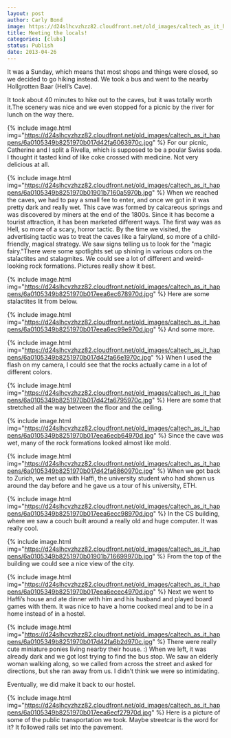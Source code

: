 ```yaml
---
layout: post
author: Carly Bond
image: https://d24slhcvzhzz82.cloudfront.net/old_images/caltech_as_it_happens/6a0105349b8251970b017d42fa5d8e970c.jpg
title: Meeting the locals!
categories: [clubs]
status: Publish
date: 2013-04-26
---
```


It was a Sunday, which means that most shops and things were closed, so we decided to go hiking instead. We took a bus and went to the nearby Hollgrotten Baar (Hell’s Cave).

It took about 40 minutes to hike out to the caves, but it was totally worth it.The scenery was nice and we even stopped for a picnic by the river for lunch on the way there.


{% include image.html img="https://d24slhcvzhzz82.cloudfront.net/old_images/caltech_as_it_happens/6a0105349b8251970b017d42fa6063970c.jpg" %}
For our picnic, Catherine and I split a Rivella, which is supposed to be a poular Swiss soda. I thought it tasted kind of like coke crossed with medicine. Not very delicious at all.


{% include image.html img="https://d24slhcvzhzz82.cloudfront.net/old_images/caltech_as_it_happens/6a0105349b8251970b01901b7160a5970b.jpg" %}
When we reached the caves, we had to pay a small fee to enter, and once we got in it was pretty dark and really wet. This cave was formed by calcareous springs and was discovered by miners at the end of the 1800s. Since it has become a tourist attraction, it has been marketed different ways. The first way was as Hell, so more of a scary, horror tactic. By the time we visited, the advertising tactic was to treat the caves like a fairyland, so more of a child-friendly, magical strategy. We saw signs telling us to look for the "magic fairy."There were some spotlights set up shining in various colors on the stalactites and stalagmites. We could see a lot of different and
weird-looking rock formations. Pictures really show it best.


{% include image.html img="https://d24slhcvzhzz82.cloudfront.net/old_images/caltech_as_it_happens/6a0105349b8251970b017eea6ec678970d.jpg" %}
Here are some stalactites lit from below.


{% include image.html img="https://d24slhcvzhzz82.cloudfront.net/old_images/caltech_as_it_happens/6a0105349b8251970b017eea6ec99e970d.jpg" %}
And some more.


{% include image.html img="https://d24slhcvzhzz82.cloudfront.net/old_images/caltech_as_it_happens/6a0105349b8251970b017d42fa66e1970c.jpg" %}
When I used the flash on my camera, I could see that the rocks actually came in a lot of different colors.


{% include image.html img="https://d24slhcvzhzz82.cloudfront.net/old_images/caltech_as_it_happens/6a0105349b8251970b017d42fa6795970c.jpg" %}
Here are some that stretched all the way between the floor and the ceiling.


{% include image.html img="https://d24slhcvzhzz82.cloudfront.net/old_images/caltech_as_it_happens/6a0105349b8251970b017eea6ecb64970d.jpg" %}
Since the cave was wet, many of the rock formations looked almost like mold.


{% include image.html img="https://d24slhcvzhzz82.cloudfront.net/old_images/caltech_as_it_happens/6a0105349b8251970b017d42fa6860970c.jpg" %}
When
we got back to Zurich, we met up with Haffi, the university student who had
shown us around the day before and he gave us a tour of his university, ETH. 


{% include image.html img="https://d24slhcvzhzz82.cloudfront.net/old_images/caltech_as_it_happens/6a0105349b8251970b017eea6ecc98970d.jpg" %}
In the CS building, where we saw a couch built around a really old and
huge computer. It was really cool.


{% include image.html img="https://d24slhcvzhzz82.cloudfront.net/old_images/caltech_as_it_happens/6a0105349b8251970b01901b716699970b.jpg" %}
From the top of the building we could see a nice view of the city.


{% include image.html img="https://d24slhcvzhzz82.cloudfront.net/old_images/caltech_as_it_happens/6a0105349b8251970b017eea6ecec4970d.jpg" %}
Next
we went to Haffi’s house and ate dinner with him and his husband and played
board games with them. It was nice to have a home cooked meal and to be in a
home instead of in a hostel.


{% include image.html img="https://d24slhcvzhzz82.cloudfront.net/old_images/caltech_as_it_happens/6a0105349b8251970b017d42fa6b2d970c.jpg" %}
There were really cute miniature ponies living nearby their house. :)
When we left, it was already dark and we got lost
trying to find the bus stop. We saw an elderly woman walking along, so we
called from across the street and asked for directions, but she ran away from
us. I didn’t think we were so intimidating.

Eventually, we did make it
back to our hostel.


{% include image.html img="https://d24slhcvzhzz82.cloudfront.net/old_images/caltech_as_it_happens/6a0105349b8251970b017eea6ecf27970d.jpg" %}
Here is a picture of some of the public transportation we took. Maybe streetcar is the word for it? It followed rails set into the pavement.

